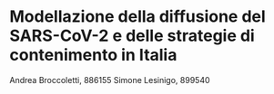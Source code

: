 # Modellazione della diffusione del SARS-CoV-2 e delle strategie di contenimento in Italia

Andrea Broccoletti, 886155
Simone Lesinigo, 899540